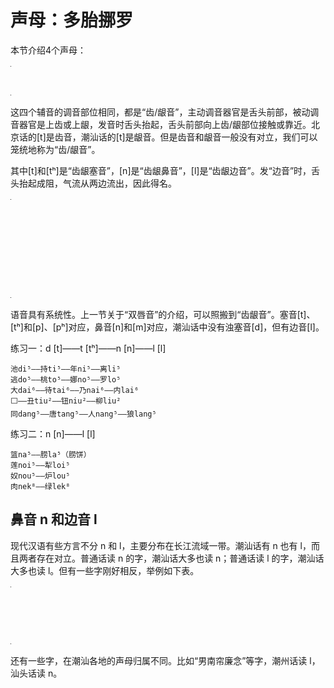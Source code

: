 # 声母：多胎挪罗

本节介绍4个声母：

<table style="width:1px; white-space:nowrap; text-align:center;">
  <tr>
    <td><span style="font-size:2em;">d</span> [t] 多</td>
    <td><span style="font-size:2em;">t</span> [tʰ] 胎</td>
    <td><span style="font-size:2em;">n</span> [n] 挪</td>
    <td><span style="font-size:2em;">l</span> [l] 罗</td>
  </tr>
</table>

这四个辅音的调音部位相同，都是“齿/龈音”，主动调音器官是舌头前部，被动调音器官是上齿或上龈，发音时舌头抬起，舌头前部向上齿/龈部位接触或靠近。北京话的[t]是齿音，潮汕话的[t]是龈音。但是齿音和龈音一般没有对立，我们可以笼统地称为“齿/龈音”。

其中[t]和[tʰ]是“齿龈塞音”，[n]是“齿龈鼻音”，[l]是“齿龈边音”。发“边音”时，舌头抬起成阻，气流从两边流出，因此得名。

<table style="width:1px; white-space:nowrap; text-align:center;">
  <tr>
    <td></td>
    <td>双唇</td>
    <td>齿/龈</td>
  </tr>
  <tr>
    <td>塞音</td>
    <td>b [p]<br>p [pʰ]<br>bh [b]</td>
    <td>d [t]<br>t [tʰ]<br>　</td>
  </tr>
  <tr>
    <td>鼻音</td>
    <td>m [m]</td>
    <td>n [n]</td>
  </tr>
  <tr>
    <td>边音</td>
    <td></td>
    <td>l [l]</td>
  </tr>
</table>

语音具有系统性。上一节关于“双唇音”的介绍，可以照搬到“齿龈音”。塞音[t]、[tʰ]和[p]、[pʰ]对应，鼻音[n]和[m]对应，潮汕话中没有浊塞音[d]，但有边音[l]。

练习一：d [t]——t [tʰ]——n [n]——l [l]

```
池di⁵——持ti⁵——年ni⁵——离li⁵
逃do⁵——桃to⁵——娜no⁵——罗lo⁵
大dai⁶——待tai⁶——乃nai⁶——内lai⁶
⬜——丑tiu²——钮niu²——柳liu²
同dang⁵——唐tang⁵——人nang⁵——狼lang⁵
```

练习二：n [n]——l [l]

```
篮na⁵——𦛨la⁵（𦛨饼）
莲noi⁵——犁loi⁵
奴nou⁵——炉lou⁵
肉nek⁸——绿lek⁸
```

## 鼻音 n 和边音 l
现代汉语有些方言不分 n 和 l，主要分布在长江流域一带。潮汕话有 n 也有 l，而且两者存在对立。普通话读 n 的字，潮汕话大多也读 n；普通话读 l 的字，潮汕话大多也读 l。但有一些字刚好相反，举例如下表。

<table style="width:1px; white-space:nowrap; text-align:center;">
  <tr>
    <td></td>
    <td>潮汕话 n</td>
    <td>潮汕话 l</td>
  </tr>
  <tr>
    <td>普通话 n</td>
    <td>年纳努娘女</td>
    <td>能宁内难农</td>
  </tr>
  <tr>
    <td>普通话 l</td>
    <td>冷莲领梁篮</td>
    <td>来柳里立拉</td>
  </tr>
</table>

还有一些字，在潮汕各地的声母归属不同。比如“男南帘廉念”等字，潮州话读 l，汕头话读 n。

